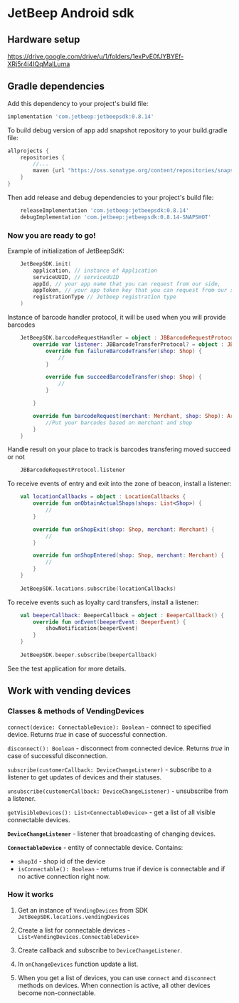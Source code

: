 # JetBeep Android sdk

## Hardware setup
https://drive.google.com/drive/u/1/folders/1exPvE0fJYBYEf-XRj5r4i4IQqMalLuma

## Gradle dependencies

Add this dependency to your project's build file:

```groovy
implementation 'com.jetbeep:jetbeepsdk:0.8.14'
```

To build debug version of app add snapshot repository to your build.gradle file:

```groovy
allprojects {
    repositories {
        //...
        maven {url "https://oss.sonatype.org/content/repositories/snapshots"}
    }
}
```

Then add release and debug dependencies to your project's build file:

```groovy
    releaseImplementation 'com.jetbeep:jetbeepsdk:0.8.14'
    debugImplementation 'com.jetbeep:jetbeepsdk:0.8.14-SNAPSHOT'
```

### Now you are ready to go!

Example of initialization of JetBeepSdK:

```kotlin
    JetBeepSDK.init(
        application, // instance of Application
        serviceUUID, // serviceUUID
        appId, // your app name that you can request from our side,
        appToken, // your app token key that you can request from our side
        registrationType // Jetbeep registration type
    )
```

Instance of barcode handler protocol, it will be used when you will provide barcodes

```kotlin
    JetBeepSDK.barcodeRequestHandler = object : JBBarcodeRequestProtocol {
        override var listener: JBBarcodeTransferProtocol? = object : JBBarcodeTransferProtocol {
            override fun failureBarcodeTransfer(shop: Shop) {
                //
            }

            override fun succeedBarcodeTransfer(shop: Shop) {
                //
            }

        }

        override fun barcodeRequest(merchant: Merchant, shop: Shop): Array<Barcode>? {
            //Put your barcodes based on merchant and shop
        }
    }
```

Handle result on your place to track is barcodes transfering moved succeed or not
```kotlin
    JBBarcodeRequestProtocol.listener
```

To receive events of entry and exit into the zone of beacon, install a listener:

```kotlin
    val locationCallbacks = object : LocationCallbacks {
        override fun onObtainActualShops(shops: List<Shop>) {
            //
        }

        override fun onShopExit(shop: Shop, merchant: Merchant) {
            //
        }

        override fun onShopEntered(shop: Shop, merchant: Merchant) {
            //
        }
    }
    
    JetBeepSDK.locations.subscribe(locationCallbacks)
```

To receive events such as loyalty card transfers, install a listener:

```kotlin
    val beeperCallback: BeeperCallback = object : BeeperCallback() {
        override fun onEvent(beeperEvent: BeeperEvent) {
            showNotification(beeperEvent)
        }
    }
    
    JetBeepSDK.beeper.subscribe(beeperCallback)
```

See the test application for more details.

## Work with vending devices  
  
### Classes & methods of VendingDevices  
  
`connect(device: ConnectableDevice): Boolean` - connect to specified device. Returns *true* in case of successful connection.


`disconnect(): Boolean` - disconnect from connected device. Returns *true* in case of successful disconnection. 


`subscribe(customerCallback: DeviceChangeListener)` - subscribe to a listener to get updates of devices and their statuses. 


`unsubscribe(customerCallback: DeviceChangeListener)` - unsubscribe from a listener.


`getVisibleDevices(): List<ConnectableDevice>` - get a list of all visible connectable devices.


**`DeviceChangeListener`** - listener that broadcasting of changing devices. 

**`ConnectableDevice`** - entity of connectable device. Contains:
 - `shopId` - shop id of the device
 - `isConnectable(): Boolean` - returns true if device is connectable and if no active connection right now.
 

### How it works

1. Get an instance of `VendingDevices` from SDK `JetBeepSDK.locations.vendingDevices`

2. Create a list for connectable devices - 
`List<VendingDevices.ConnectableDevice>`

3. Create callback and subscribe to `DeviceChangeListener`.

4. In `onChangeDevices` function update a list.

5. When you get a list of devices, you can use `connect` and `disconnect` methods on devices. When connection is active, all other devices become non-connectable.